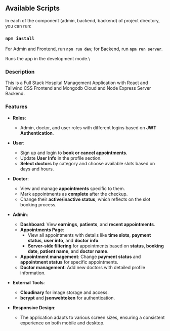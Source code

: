 ## Available Scripts

In each of the component (admin, backend, backend) of project directory, you can run:


### `npm install`
For Admin and Frontend, run **`npm run dev`**; for Backend, run **`npm run server`**.

Runs the app in the development mode.\


### Description

This is a Full Stack Hospital Management Application with React and Tailwind CSS Frontend and Mongodb Cloud and Node Express Server Backend. 

### Features

- **Roles**: 
  - Admin, doctor, and user roles with different logins based on **JWT Authentication**.
  
- **User**:
  - Sign up and login to **book or cancel appointments**.
  - Update **User Info** in the profile section.
  - **Select doctors** by category and choose available slots based on days and hours.
  
- **Doctor**:
  - View and manage **appointments** specific to them.
  - Mark appointments as **complete** after the checkup.
  - Change their **active/inactive status**, which reflects on the slot booking process.
  
- **Admin**:
  - **Dashboard**: View **earnings**, **patients**, and **recent appointments**.
  - **Appointments Page**: 
    - View all appointments with details like **time slots**, **payment status**, **user info**, and **doctor info**.
    - **Server-side filtering** for appointments based on **status**, **booking date**, **patient name**, and **doctor name**.
  - **Appointment management**: Change **payment status** and **appointment status** for specific appointments.
  - **Doctor management**: Add new doctors with detailed profile information.
  
- **External Tools**:
  - **Cloudinary** for image storage and access.
  - **bcrypt** and **jsonwebtoken** for authentication.
  
- **Responsive Design**: 
  - The application adapts to various screen sizes, ensuring a consistent experience on both mobile and desktop.





